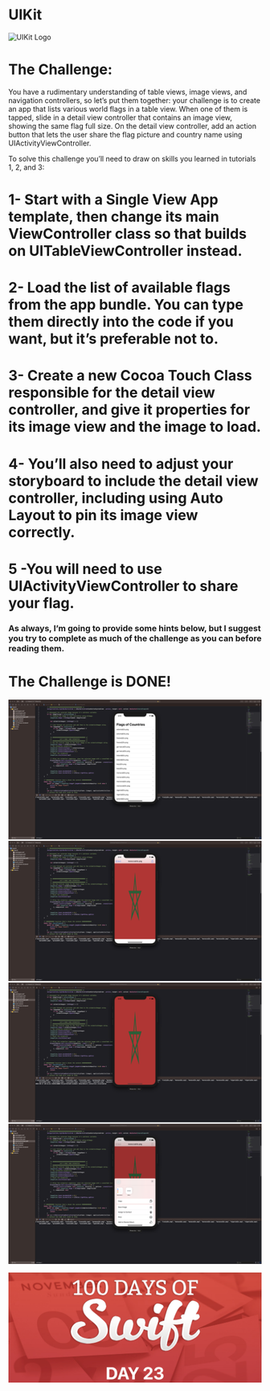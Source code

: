 # UIKit

![UIKit Logo](https://cdn3.iconfinder.com/data/icons/logos-and-brands-adobe/512/349_Uikit-512.png)

#  The Challenge:
You have a rudimentary understanding of table views, image views, and navigation controllers, so let’s put them together: your challenge is to create an app that lists various world flags in a table view. When one of them is tapped, slide in a detail view controller that contains an image view, showing the same flag full size. On the detail view controller, add an action button that lets the user share the flag picture and country name using UIActivityViewController.

To solve this challenge you’ll need to draw on skills you learned in tutorials 1, 2, and 3:

# 1- Start with a Single View App template, then change its main ViewController class so that builds on UITableViewController instead.

# 2- Load the list of available flags from the app bundle. You can type them directly into the code if you want, but it’s preferable not to.

# 3- Create a new Cocoa Touch Class responsible for the detail view controller, and give it properties for its image view and the image to load.

# 4- You’ll also need to adjust your storyboard to include the detail view controller, including using Auto Layout to pin its image view correctly.

# 5 -You will need to use UIActivityViewController to share your flag.

### As always, I’m going to provide some hints below, but I suggest you try to complete as much of the challenge as you can before reading them.

# The Challenge is DONE!
![Page 1](challenge/1.png)
![Page 1](challenge/2.png)
![Page 1](challenge/3.png)
![Page 1](challenge/4.png)


![Page 1](day23.png)
